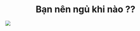 <h1 align="center">Bạn nên ngủ khi nào ??</h1>

<a href="https://hoangtrung.github.io/sleep/" align="center" title="Click to view"  target="_blank">
  <img src="https://i.imgur.com/wxiVN2t.gif">
</a>
